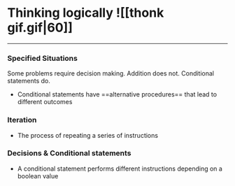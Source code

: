 # Thinking logically ![[thonk gif.gif|60]]
---
### Specified Situations
Some problems require decision making.
Addition does not.
Conditional statements do.
- Conditional statements have ==alternative procedures== that lead to different outcomes

### Iteration
- The process of repeating a series of instructions

### Decisions & Conditional statements
- A conditional statement performs different instructions depending on a boolean value
